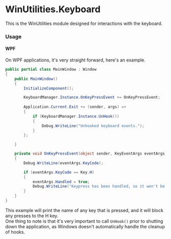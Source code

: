 # WinUtilities.Keyboard

This is the WinUtilities module designed for interactions with the keyboard.

### Usage

#### WPF
On WPF applications, it's very straight forward, here's an example.

```csharp
public partial class MainWindow : Window
{
    public MainWindow()
    {
        InitializeComponent();

        KeyboardManager.Instance.OnKeyPressEvent += OnKeyPressEvent;
            
        Application.Current.Exit += (sender, args) =>
        {
            if (KeyboardManager.Instance.UnHook())
            {
                Debug.WriteLine("Unhooked keyboard events.");
            }
        };

    }

    private void OnKeyPressEvent(object sender, KeyEventArgs eventArgs)
    {
        Debug.WriteLine(eventArgs.KeyCode);

        if (eventArgs.KeyCode == Key.H)
        {
            eventArgs.Handled = true;
            Debug.WriteLine("Keypress has been handled, so it won't be sent to other applications!");
        }
    }
}
```

This example will print the name of any key that is pressed, and it will block any presses to the H key.  
One thing to note is that it's very important to call `UnHook()` prior to shutting down the application, as Windows doesn't automatically handle the cleanup of hooks.
